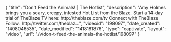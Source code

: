 {
    "title": "Don't Feed the Animals! | The Hotlist",
    "description": "Amy Holmes brings you a scary, creepy, infested Hot List from the Blaze. Start a 14-day trial of TheBlaze TV here: http:\/\/theblaze.com\/tv Connect with TheBlaze Follow: http:\/\/twitter.com\/theblaz...",
    "videoid": "198097",
    "date_created": "1408046535",
    "date_modified": "1418181876",
    "type": "captivate",
    "layout": "video",
    "url": "\/v\/don-t-feed-the-animals-the-hotlist\/198097"
}